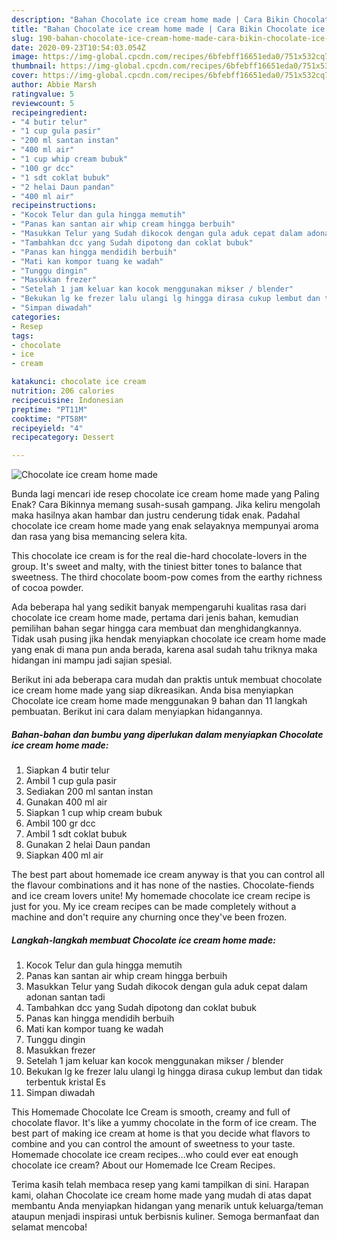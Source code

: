 ```yaml
---
description: "Bahan Chocolate ice cream home made | Cara Bikin Chocolate ice cream home made Yang Sedap"
title: "Bahan Chocolate ice cream home made | Cara Bikin Chocolate ice cream home made Yang Sedap"
slug: 190-bahan-chocolate-ice-cream-home-made-cara-bikin-chocolate-ice-cream-home-made-yang-sedap
date: 2020-09-23T10:54:03.054Z
image: https://img-global.cpcdn.com/recipes/6bfebff16651eda0/751x532cq70/chocolate-ice-cream-home-made-foto-resep-utama.jpg
thumbnail: https://img-global.cpcdn.com/recipes/6bfebff16651eda0/751x532cq70/chocolate-ice-cream-home-made-foto-resep-utama.jpg
cover: https://img-global.cpcdn.com/recipes/6bfebff16651eda0/751x532cq70/chocolate-ice-cream-home-made-foto-resep-utama.jpg
author: Abbie Marsh
ratingvalue: 5
reviewcount: 5
recipeingredient:
- "4 butir telur"
- "1 cup gula pasir"
- "200 ml santan instan"
- "400 ml air"
- "1 cup whip cream bubuk"
- "100 gr dcc"
- "1 sdt coklat bubuk"
- "2 helai Daun pandan"
- "400 ml air"
recipeinstructions:
- "Kocok Telur dan gula hingga memutih"
- "Panas kan santan air whip cream hingga berbuih"
- "Masukkan Telur yang Sudah dikocok dengan gula aduk cepat dalam adonan santan tadi"
- "Tambahkan dcc yang Sudah dipotong dan coklat bubuk"
- "Panas kan hingga mendidih berbuih"
- "Mati kan kompor tuang ke wadah"
- "Tunggu dingin"
- "Masukkan frezer"
- "Setelah 1 jam keluar kan kocok menggunakan mikser / blender"
- "Bekukan lg ke frezer lalu ulangi lg hingga dirasa cukup lembut dan tidak terbentuk kristal Es"
- "Simpan diwadah"
categories:
- Resep
tags:
- chocolate
- ice
- cream

katakunci: chocolate ice cream 
nutrition: 206 calories
recipecuisine: Indonesian
preptime: "PT11M"
cooktime: "PT58M"
recipeyield: "4"
recipecategory: Dessert

---
```



![Chocolate ice cream home made](https://img-global.cpcdn.com/recipes/6bfebff16651eda0/751x532cq70/chocolate-ice-cream-home-made-foto-resep-utama.jpg)

Bunda lagi mencari ide resep chocolate ice cream home made yang Paling Enak? Cara Bikinnya memang susah-susah gampang. Jika keliru mengolah maka hasilnya akan hambar dan justru cenderung tidak enak. Padahal chocolate ice cream home made yang enak selayaknya mempunyai aroma dan rasa yang bisa memancing selera kita.

This chocolate ice cream is for the real die-hard chocolate-lovers in the group. It&#39;s sweet and malty, with the tiniest bitter tones to balance that sweetness. The third chocolate boom-pow comes from the earthy richness of cocoa powder.

Ada beberapa hal yang sedikit banyak mempengaruhi kualitas rasa dari chocolate ice cream home made, pertama dari jenis bahan, kemudian pemilihan bahan segar hingga cara membuat dan menghidangkannya. Tidak usah pusing jika hendak menyiapkan chocolate ice cream home made yang enak di mana pun anda berada, karena asal sudah tahu triknya maka hidangan ini mampu jadi sajian spesial.


Berikut ini ada beberapa cara mudah dan praktis untuk membuat chocolate ice cream home made yang siap dikreasikan. Anda bisa menyiapkan Chocolate ice cream home made menggunakan 9 bahan dan 11 langkah pembuatan. Berikut ini cara dalam menyiapkan hidangannya.

<!--inarticleads1-->

##### Bahan-bahan dan bumbu yang diperlukan dalam menyiapkan Chocolate ice cream home made:

1. Siapkan 4 butir telur
1. Ambil 1 cup gula pasir
1. Sediakan 200 ml santan instan
1. Gunakan 400 ml air
1. Siapkan 1 cup whip cream bubuk
1. Ambil 100 gr dcc
1. Ambil 1 sdt coklat bubuk
1. Gunakan 2 helai Daun pandan
1. Siapkan 400 ml air


The best part about homemade ice cream anyway is that you can control all the flavour combinations and it has none of the nasties. Chocolate-fiends and ice cream lovers unite! My homemade chocolate ice cream recipe is just for you. My ice cream recipes can be made completely without a machine and don&#39;t require any churning once they&#39;ve been frozen. 

<!--inarticleads2-->

##### Langkah-langkah membuat Chocolate ice cream home made:

1. Kocok Telur dan gula hingga memutih
1. Panas kan santan air whip cream hingga berbuih
1. Masukkan Telur yang Sudah dikocok dengan gula aduk cepat dalam adonan santan tadi
1. Tambahkan dcc yang Sudah dipotong dan coklat bubuk
1. Panas kan hingga mendidih berbuih
1. Mati kan kompor tuang ke wadah
1. Tunggu dingin
1. Masukkan frezer
1. Setelah 1 jam keluar kan kocok menggunakan mikser / blender
1. Bekukan lg ke frezer lalu ulangi lg hingga dirasa cukup lembut dan tidak terbentuk kristal Es
1. Simpan diwadah


This Homemade Chocolate Ice Cream is smooth, creamy and full of chocolate flavor. It&#39;s like a yummy chocolate in the form of ice cream. The best part of making ice cream at home is that you decide what flavors to combine and you can control the amount of sweetness to your taste. Homemade chocolate ice cream recipes…who could ever eat enough chocolate ice cream? About our Homemade Ice Cream Recipes. 

Terima kasih telah membaca resep yang kami tampilkan di sini. Harapan kami, olahan Chocolate ice cream home made yang mudah di atas dapat membantu Anda menyiapkan hidangan yang menarik untuk keluarga/teman ataupun menjadi inspirasi untuk berbisnis kuliner. Semoga bermanfaat dan selamat mencoba!
